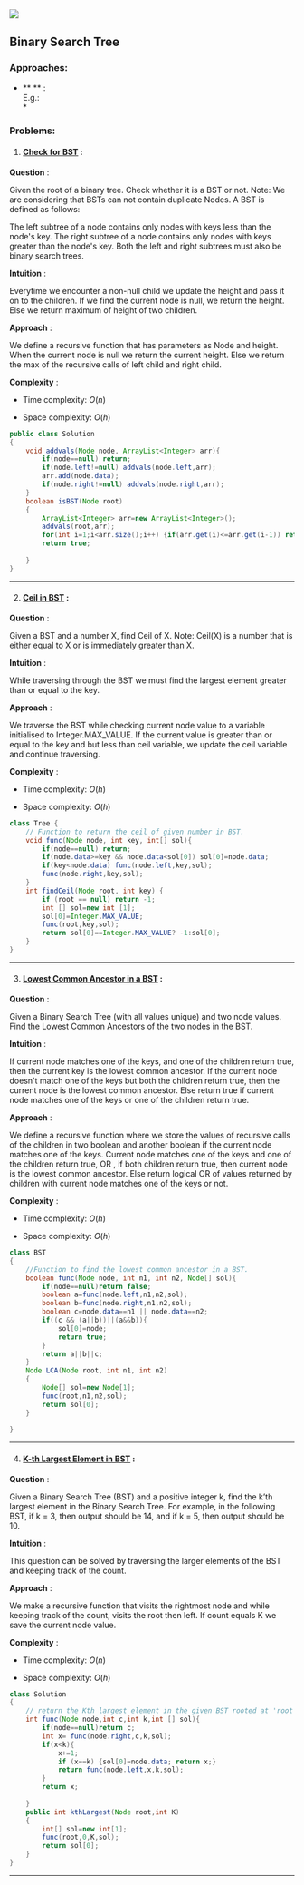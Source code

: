 

<link rel="preconnect" href="https://fonts.googleapis.com">
<link rel="preconnect" href="https://fonts.gstatic.com" crossorigin>
<link href="https://fonts.googleapis.com/css2?family=Work+Sans:wght@500&display=swap" rel="stylesheet">


<div>

<img src="./Illustrations/sde.gif"/>

## Binary Search Tree
### Approaches:
* ** ** :  
E.g.:  
    *   

### Problems:
1. #### [Check for BST](https://practice.geeksforgeeks.org/problems/check-for-bst/1) :

**Question** :

Given the root of a binary tree. Check whether it is a BST or not.
Note: We are considering that BSTs can not contain duplicate Nodes.
A BST is defined as follows:

The left subtree of a node contains only nodes with keys less than the node's key.
The right subtree of a node contains only nodes with keys greater than the node's key.
Both the left and right subtrees must also be binary search trees.


**Intuition** :

Everytime we encounter a non-null child we update the height and pass it on to the children. If we find the current node is null, we return the height. Else we return maximum of height of two children.

**Approach** :

We define a recursive function that has parameters as Node and height.
When the current node is null we return the current height.
Else we return the max of the recursive calls of left child and right child.

**Complexity** :  

- Time complexity: $O(n)$  

- Space complexity: $O(h)$ 

```java
public class Solution
{
    void addvals(Node node, ArrayList<Integer> arr){
        if(node==null) return;
        if(node.left!=null) addvals(node.left,arr);
        arr.add(node.data);
        if(node.right!=null) addvals(node.right,arr);
    }
    boolean isBST(Node root)
    {
        ArrayList<Integer> arr=new ArrayList<Integer>();
        addvals(root,arr);
        for(int i=1;i<arr.size();i++) {if(arr.get(i)<=arr.get(i-1)) return false;}
        return true;
        
    }
}
```  
---  
2. #### [Ceil in BST](https://practice.geeksforgeeks.org/problems/implementing-ceil-in-bst/1) :

**Question** :

Given a BST and a number X, find Ceil of X.
Note: Ceil(X) is a number that is either equal to X or is immediately greater than X.

**Intuition** :

While traversing through the BST we must find the largest element greater than or equal to the key.

**Approach** :

We traverse the BST while checking current node value to a variable initialised to Integer.MAX_VALUE. If the current value is greater than or equal to the key and but less than ceil variable, we update the ceil variable and continue traversing.

**Complexity** :  

- Time complexity: $O(h)$  

- Space complexity: $O(h)$ 

```java
class Tree {
    // Function to return the ceil of given number in BST.
    void func(Node node, int key, int[] sol){
        if(node==null) return;
        if(node.data>=key && node.data<sol[0]) sol[0]=node.data;
        if(key<node.data) func(node.left,key,sol);
        func(node.right,key,sol);
    }
    int findCeil(Node root, int key) {
        if (root == null) return -1;
        int [] sol=new int [1];
        sol[0]=Integer.MAX_VALUE;
        func(root,key,sol);
        return sol[0]==Integer.MAX_VALUE? -1:sol[0];
    }
}
```  
--- 

3. #### [Lowest Common Ancestor in a BST](https://practice.geeksforgeeks.org/problems/lowest-common-ancestor-in-a-bst/1) :

**Question** :

Given a Binary Search Tree (with all values unique) and two node values. Find the Lowest Common Ancestors of the two nodes in the BST.

**Intuition** :

If current node matches one of the keys, and one of the children return true, then the current key is the lowest common ancestor.
If the current node doesn't match one of the keys but both the children return true, then the current node is the lowest common ancestor.
Else return true if current node matches one of the keys or one of the children return true.

**Approach** :

We define a recursive function where we store the values of recursive calls of the children in two boolean and another boolean if the current node matches one of the keys. Current node matches one of the keys and one of the children return true, OR , if both children return true, then current node is the lowest common ancestor. Else return logical OR of values returned by children with current node matches one of the keys or not.  

**Complexity** :  

- Time complexity: $O(h)$  

- Space complexity: $O(h)$ 

```java
class BST
{   
    //Function to find the lowest common ancestor in a BST.
    boolean func(Node node, int n1, int n2, Node[] sol){
        if(node==null)return false;
        boolean a=func(node.left,n1,n2,sol);
        boolean b=func(node.right,n1,n2,sol);
        boolean c=node.data==n1 || node.data==n2;
        if((c && (a||b))||(a&&b)){
            sol[0]=node;
            return true;
        }
        return a||b||c;
    }
	Node LCA(Node root, int n1, int n2)
	{
        Node[] sol=new Node[1];
        func(root,n1,n2,sol);
        return sol[0];
    }
    
}
```  
--- 
4. #### [K-th Largest Element in BST](https://practice.geeksforgeeks.org/problems/kth-largest-element-in-bst/1) :

**Question** :

Given a Binary Search Tree (BST) and a positive integer k, find the k’th largest element in the Binary Search Tree. 
For example, in the following BST, if k = 3, then output should be 14, and if k = 5, then output should be 10. 

**Intuition** :

This question can be solved by traversing the larger elements of the BST and keeping track of the count.

**Approach** :

We make a recursive function that visits the rightmost node and while keeping track of the count, visits the root then left. If count equals K we save the current node value.

**Complexity** :  

- Time complexity: $O(n)$  

- Space complexity: $O(h)$ 

```java
class Solution
{
    // return the Kth largest element in the given BST rooted at 'root'
    int func(Node node,int c,int k,int [] sol){
        if(node==null)return c;
        int x= func(node.right,c,k,sol);
        if(x<k){
            x+=1; 
            if (x==k) {sol[0]=node.data; return x;} 
            return func(node.left,x,k,sol);
        }
        return x;
        
    }
    public int kthLargest(Node root,int K)
    {
        int[] sol=new int[1];
        func(root,0,K,sol);
        return sol[0];
    }
}
```  
--- 


</div>
